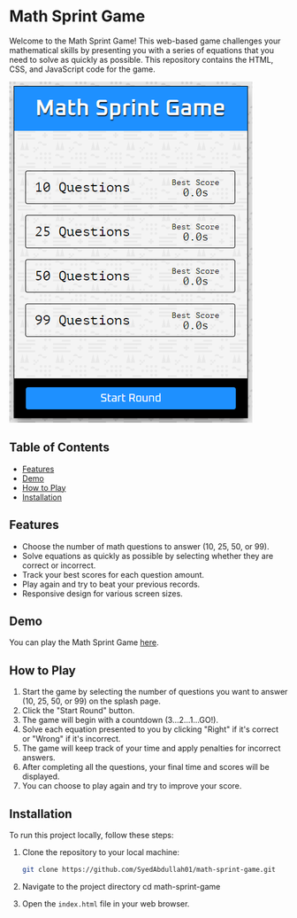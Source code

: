# Math Sprint Game

Welcome to the Math Sprint Game! This web-based game challenges your mathematical skills by presenting you with a series of equations that you need to solve as quickly as possible. This repository contains the HTML, CSS, and JavaScript code for the game.

![math sprint game screenshot](math-game-screenshot.png)

## Table of Contents

- [Features](#features)
- [Demo](#demo)
- [How to Play](#how-to-play)
- [Installation](#installation)


## Features

- Choose the number of math questions to answer (10, 25, 50, or 99).
- Solve equations as quickly as possible by selecting whether they are correct or incorrect.
- Track your best scores for each question amount.
- Play again and try to beat your previous records.
- Responsive design for various screen sizes.

## Demo

You can play the Math Sprint Game [here](https://math-sprint-game-js.netlify.app).

## How to Play

1. Start the game by selecting the number of questions you want to answer (10, 25, 50, or 99) on the splash page.
2. Click the "Start Round" button.
3. The game will begin with a countdown (3...2...1...GO!).
4. Solve each equation presented to you by clicking "Right" if it's correct or "Wrong" if it's incorrect.
5. The game will keep track of your time and apply penalties for incorrect answers.
6. After completing all the questions, your final time and scores will be displayed.
7. You can choose to play again and try to improve your score.

## Installation

To run this project locally, follow these steps:

1. Clone the repository to your local machine:

   ```bash
   git clone https://github.com/SyedAbdullah01/math-sprint-game.git
  1. Navigate to the project directory
     cd math-sprint-game
  2. Open the `index.html` file in your web browser.
